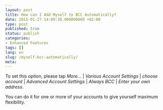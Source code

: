 ```yaml
---
layout: post
title: How can I Add Myself to BCC Automatically?
date: 2015-01-27 14:09:38.000000000 +02:00
type: post
published: true
status: publish
categories:
- Enhanced Features
tags: []
lang: en
slug: /myself-bcc-automatically/
meta:
---
```


To set this option, please tap *More...* \| *Various Account Settings* \| *choose account* \| *Advanced Account Settings* \| *Always BCC* \| *Enter your own address*.

You can do it for one or more of your accounts to give yourself maximum flexibility.